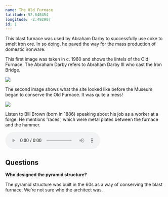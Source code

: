 ```yaml
---
name: The Old Furnace
latitude: 52.640454
longitude: -2.492907
id: 1
---
```


This blast furnace was used by Abraham Darby to successfully use coke to smelt iron ore. In so doing, he paved the way for the mass production of domestic ironware. 

This first image was taken in c. 1960 and shows the lintels of the Old Furnace. The Abraham Darby refers to Abraham Darby III who cast the Iron Bridge.

![](/images/historic-photos/inside_old_furnace.jpg "")

The second image shows what the site looked like before the Museum began to conserve the Old Furnace. It was quite a mess!

![](/images/historic-photos/old_furnace.jpg "")

Listen to Bill Brown (born in 1886) speaking about his job as a worker at a forge. He mentions 'races', which were metal plates between the furnace and the hammer.

<audio controls>
    <source src="/audio/Bill-Brown.mp3" title="Bill Brown">
</audio>

## Questions

**Who designed the pyramid structure?**

The pyramid structure was built in the 60s as a way of conserving the blast furnace. We’re not sure who the architect was.
